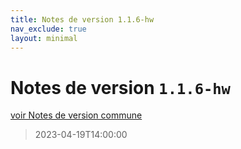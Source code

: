 ```yaml
---
title: Notes de version 1.1.6-hw
nav_exclude: true
layout: minimal
---
```


# Notes de version `1.1.6-hw`

[voir Notes de version commune](https://witsa.github.io/synapps/synapps-studio-releases/notes/1.1.6)

> 2023-04-19T14:00:00

